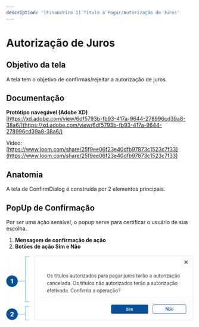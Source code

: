 ```yaml
---
description: '[Financeiro 1] Título a Pagar/Autorização de Juros'
---
```


# Autorização de Juros

## Objetivo da tela

A tela tem o objetivo de confirmas/rejeitar a autorização de juros.

## Documentação

**Protótipo navegável (Adobe XD)**\
[https://xd.adobe.com/view/6df5793b-fb93-417a-9644-278996cd39a8-38a6/](https://xd.adobe.com/view/6df5793b-fb93-417a-9644-278996cd39a8-38a6/)

Vídeo: [https://www.loom.com/share/25f9ee06f23e40dfb97873c1523c7f33](https://www.loom.com/share/25f9ee06f23e40dfb97873c1523c7f33)

## Anatomia

A tela de ConfirmDialog é construída por 2 elementos principais.

## PopUp de Confirmação

Por ser uma ação sensível, o popup serve para certificar o usuário de sua escolha.

1. **Mensagem de confirmação de ação**
2. **Botões de ação Sim e Não**

![](<../../../.gitbook/assets/image (159).png>)
